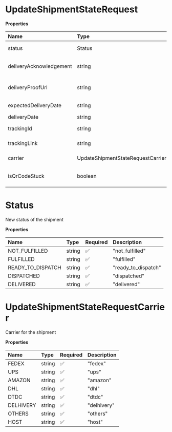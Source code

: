 # UpdateShipmentStateRequest

**Properties**

| Name                    | Type                              | Required | Description                                    |
| :---------------------- | :-------------------------------- | :------- | :--------------------------------------------- |
| status                  | Status                            | ❌       | New status of the shipment                     |
| deliveryAcknowledgement | string                            | ❌       | Delivery acknowledgement information           |
| deliveryProofUrl        | string                            | ❌       | URL to the delivery proof document             |
| expectedDeliveryDate    | string                            | ❌       | Expected delivery date                         |
| deliveryDate            | string                            | ❌       | Delivery date                                  |
| trackingId              | string                            | ❌       | Tracking ID of the shipment                    |
| trackingLink            | string                            | ❌       | Link to track the shipment                     |
| carrier                 | UpdateShipmentStateRequestCarrier | ❌       | Carrier for the shipment                       |
| isQrCodeStuck           | boolean                           | ❌       | Whether the QR code is stuck with the shipment |

# Status

New status of the shipment

**Properties**

| Name              | Type   | Required | Description         |
| :---------------- | :----- | :------- | :------------------ |
| NOT_FULFILLED     | string | ✅       | "not_fulfilled"     |
| FULFILLED         | string | ✅       | "fulfilled"         |
| READY_TO_DISPATCH | string | ✅       | "ready_to_dispatch" |
| DISPATCHED        | string | ✅       | "dispatched"        |
| DELIVERED         | string | ✅       | "delivered"         |

# UpdateShipmentStateRequestCarrier

Carrier for the shipment

**Properties**

| Name      | Type   | Required | Description |
| :-------- | :----- | :------- | :---------- |
| FEDEX     | string | ✅       | "fedex"     |
| UPS       | string | ✅       | "ups"       |
| AMAZON    | string | ✅       | "amazon"    |
| DHL       | string | ✅       | "dhl"       |
| DTDC      | string | ✅       | "dtdc"      |
| DELHIVERY | string | ✅       | "delhivery" |
| OTHERS    | string | ✅       | "others"    |
| HOST      | string | ✅       | "host"      |

<!-- This file was generated by liblab | https://liblab.com/ -->
